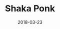 ---
layout: post
title: Shaka Ponk
date: 2018-03-23
categories: upcoming
location: AccorHotels Arena
image: shakaponk2018.jpg
playlist: 111577883/artist/0VJIBKdqJygrupAxpSTk7q/dark
---